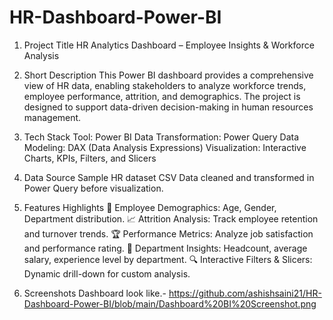 # HR-Dashboard-Power-BI
1. Project Title
HR Analytics Dashboard – Employee Insights & Workforce Analysis

2. Short Description 
This Power BI dashboard provides a comprehensive view of HR data, enabling stakeholders to analyze workforce trends, employee performance, attrition, and demographics. The project is designed to support data-driven decision-making in human resources management.

3. Tech Stack
Tool: Power BI
Data Transformation: Power Query
Data Modeling: DAX (Data Analysis Expressions)
Visualization: Interactive Charts, KPIs, Filters, and Slicers

4. Data Source
Sample HR dataset CSV
Data cleaned and transformed in Power Query before visualization.

5. Features Highlights
👥 Employee Demographics: Age, Gender, Department distribution.
📈 Attrition Analysis: Track employee retention and turnover trends.
🏆 Performance Metrics: Analyze job satisfaction and performance rating.
🏢 Department Insights: Headcount, average salary, experience level by department.
🔍 Interactive Filters & Slicers: Dynamic drill-down for custom analysis.

6. Screenshots
  Dashboard look like.- https://github.com/ashishsaini21/HR-Dashboard-Power-BI/blob/main/Dashboard%20BI%20Screenshot.png
